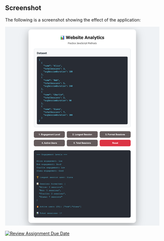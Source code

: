 ## Screenshot
The following is a screenshot showing the effect of the application:

![Application Screenshot](./_Users_jingruzhang_Desktop_lab3-zhang-jr-00_lab3.html%20(1).png)

[![Review Assignment Due Date](https://classroom.github.com/assets/deadline-readme-button-22041afd0340ce965d47ae6ef1cefeee28c7c493a6346c4f15d667ab976d596c.svg)](https://classroom.github.com/a/l3LNn6cO)
